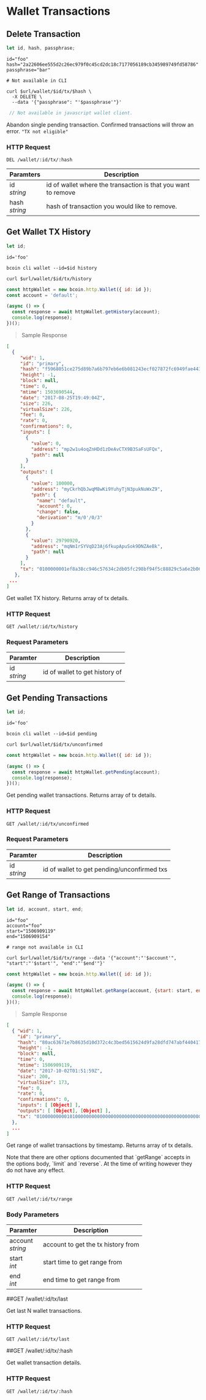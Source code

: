# Wallet Transactions

## Delete Transaction
```javascript
let id, hash, passphrase;
```

```shell--vars
id="foo"
hash="2a22606ee555d2c26ec979f0c45cd2dc18c7177056189cb345989749fd58786"
passphrase="bar"
```

```shell--cli
# Not available in CLI
```

```shell--curl
curl $url/wallet/$id/tx/$hash \
  -X DELETE \
  --data '{"passphrase": "'$passphrase'"}'
```

```javascript
 // Not available in javascript wallet client.
```

Abandon single pending transaction. Confirmed transactions will throw an error.
`"TX not eligible"`

### HTTP Request

`DEL /wallet/:id/tx/:hash`

Paramters | Description
----------| --------------------
id <br> _string_ | id of wallet where the transaction is that you want to remove
hash <br> _string_ | hash of transaction you would like to remove.

## Get Wallet TX History

```javascript
let id;
```

```shell--vars
id='foo'
```

```shell--cli
bcoin cli wallet --id=$id history
```

```shell--curl
curl $url/wallet/$id/tx/history
```

```javascript
const httpWallet = new bcoin.http.Wallet({ id: id });
const account = 'default';

(async () => {
  const response = await httpWallet.getHistory(account);
  console.log(response);
})();
```
> Sample Response

```json
[
  {
     "wid": 1,
     "id": "primary",
     "hash": "f5968051ce275d89b7a6b797eb6e6b081243ecf027872fc6949fae443e21b858",
     "height": -1,
     "block": null,
     "time": 0,
     "mtime": 1503690544,
     "date": "2017-08-25T19:49:04Z",
     "size": 226,
     "virtualSize": 226,
     "fee": 0,
     "rate": 0,
     "confirmations": 0,
     "inputs": [
       {
         "value": 0,
         "address": "mp2w1u4oqZnHDd1zDeAvCTX9B3SaFsUFQx",
         "path": null
       }
     ],
     "outputs": [
       {
         "value": 100000,
         "address": "myCkrhQbJwqM8wKi9YuhyTjN3pukNuWxZ9",
         "path": {
           "name": "default",
           "account": 0,
           "change": false,
           "derivation": "m/0'/0/3"
         }
       },
       {
         "value": 29790920,
         "address": "mqNm1rSYVqD23Aj6fkupApuSok9DNZAeBk",
         "path": null
       }
     ],
     "tx": "0100000001ef8a38cc946c57634c2db05fc298bf94f5c88829c5a6e2b0610fcc7b38a9264f010000006b483045022100e98db5ddb92686fe77bb44f86ce8bf6ff693c1a1fb2fb434c6eeed7cf5e7bed4022053dca3980a902ece82fb8e9e5204c26946893388e4663dbb71e78946f49dd0f90121024c4abc2a3683891b35c04e6d40a07ee78e7d86ad9d7a14265fe214fe84513676ffffffff02a0860100000000001976a914c2013ac1a5f6a9ae91f66e71bbfae4cc762c2ca988acc892c601000000001976a9146c2483bf52052e1125fc75dd77dad06d65b70a8288ac00000000"
   },
 ...
]
```

Get wallet TX history. Returns array of tx details.

### HTTP Request
`GET /wallet/:id/tx/history`

### Request Parameters
Paramter | Description
-------- | -------------------------
id <br> _string_ | id of wallet to get history of

## Get Pending Transactions

```javascript
let id;
```

```shell--vars
id='foo'
```

```shell--cli
bcoin cli wallet --id=$id pending
```

```shell--curl
curl $url/wallet/$id/tx/unconfirmed
```

```javascript
const httpWallet = new bcoin.http.Wallet({ id: id });

(async () => {
  const response = await httpWallet.getPending(account);
  console.log(response);
})();
```

Get pending wallet transactions. Returns array of tx details.

### HTTP Request

`GET /wallet/:id/tx/unconfirmed`

### Request Parameters
Paramter | Description
-------- | -------------------------
id <br> _string_ | id of wallet to get pending/unconfirmed txs


## Get Range of Transactions
```javascript
let id, account, start, end;
```

```shell--vars
id="foo"
account="foo"
start="1506909119"
end="1506909154"
```

```shell--cli
# range not available in CLI
```

```shell--curl
curl $url/wallet/$id/tx/range --data '{"account":"'$account'", "start":"'$start'", "end":"'$end'"}'
```

```javascript
const httpWallet = new bcoin.http.Wallet({ id: id });

(async () => {
  const response = await httpWallet.getRange(account, {start: start, end: end});
  console.log(response);
})();
```
> Sample Response

```json
[
  { "wid": 1,
    "id": "primary",
    "hash": "80ac63671e7b8635d10d372c4c3bed5615624d9fa28dfd747abf440417d70983",
    "height": -1,
    "block": null,
    "time": 0,
    "mtime": 1506909119,
    "date": "2017-10-02T01:51:59Z",
    "size": 200,
    "virtualSize": 173,
    "fee": 0,
    "rate": 0,
    "confirmations": 0,
    "inputs": [ [Object] ],
    "outputs": [ [Object], [Object] ],
    "tx": "010000000001010000000000000000000000000000000000000000000000000000000000000000ffffffff20028d010e6d696e65642062792062636f696e045460ad97080000000000000000ffffffff02bc03062a010000001976a914d7ee508e06ece23679ba9ee0a770561ae2ed595688ac0000000000000000266a24aa21a9ed5772988727e8641cf3c7d2bf5a7fee9a5d0e827de0b6bed5658eee8f0821b5200120000000000000000000000000000000000000000000000000000000000000000000000000"
  },
  ...
]
```
Get range of wallet transactions by timestamp. Returns array of tx details.

<aside class="notice">
Note that there are other options documented that `getRange` accepts in the options body, `limit` and `reverse`. At the time of writing however they do not have any effect.
</aside>

### HTTP Request

`GET /wallet/:id/tx/range`

### Body Parameters
Paramter | Description
-------- | -------------------------
account <br>_string_ | account to get the tx history from
start <br> _int_ | start time to get range from
end <br> _int_ | end time to get range from

##GET /wallet/:id/tx/last

Get last N wallet transactions.

### HTTP Request

`GET /wallet/:id/tx/last`

##GET /wallet/:id/tx/:hash

Get wallet transaction details.

### HTTP Request

`GET /wallet/:id/tx/:hash`